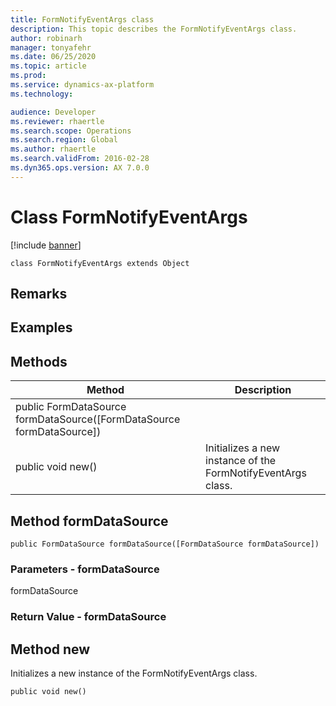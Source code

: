 ```yaml
---
title: FormNotifyEventArgs class
description: This topic describes the FormNotifyEventArgs class.
author: robinarh
manager: tonyafehr
ms.date: 06/25/2020
ms.topic: article
ms.prod: 
ms.service: dynamics-ax-platform
ms.technology: 

audience: Developer
ms.reviewer: rhaertle
ms.search.scope: Operations
ms.search.region: Global
ms.author: rhaertle
ms.search.validFrom: 2016-02-28
ms.dyn365.ops.version: AX 7.0.0
---
```


# Class FormNotifyEventArgs

[!include [banner](../../includes/banner.md)]

```xpp
class FormNotifyEventArgs extends Object
```

## Remarks

## Examples

## Methods

| Method                                                                  | Description                                                  |
|-------------------------------------------------------------------------|--------------------------------------------------------------|
| public FormDataSource formDataSource(\[FormDataSource formDataSource\]) |                                                              |
| public void new()                                                       | Initializes a new instance of the FormNotifyEventArgs class. |

## Method formDataSource

```xpp
public FormDataSource formDataSource([FormDataSource formDataSource])
```

### Parameters - formDataSource

formDataSource  

### Return Value - formDataSource

## Method new

Initializes a new instance of the FormNotifyEventArgs class.

```xpp
public void new()
```


